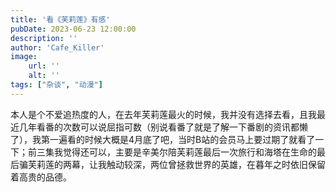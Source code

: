 ```yaml
---
title: '看《芙莉莲》有感'
pubDate: 2023-06-23 12:00:00
description: ''
author: 'Cafe_Killer'
image:
    url: ''
    alt: ''
tags: ["杂谈", "动漫"]
---
```


本人是个不爱追热度的人，在去年芙莉莲最火的时候，我并没有选择去看，且我最近几年看番的次数可以说屈指可数（别说看番了就是了解一下番剧的资讯都懒了），我第一遍看的时候大概是4月底了吧，当时B站的会员马上要过期了就看了一下；前三集我觉得还可以，主要是辛美尔陪芙莉莲最后一次旅行和海塔在生命的最后骗芙莉莲的两幕，让我触动较深，两位曾拯救世界的英雄，在暮年之时依旧保留着高贵的品德。

